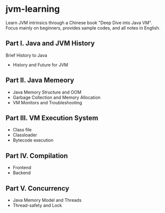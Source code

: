 # jvm-learning
Learn JVM intrinsics through a Chinese book "Deep Dive into Java VM". Focus mainly on beginners, provides sample codes, and all notes in English.

## Part I. Java and JVM History 

Brief History to Java

- History and Future for JVM

## Part II. Java Memeory 

- Java Memory Structure and OOM
- Garbage Collection and Memory Allocation
- VM Monitors and Troubleshooting

## Part III. VM Execution System

- Class file 
- Classloader
- Bytecode execution

## Part IV. Compilation 

- Frontend
- Backend

## Part V. Concurrency

- Java Memory Model and Threads
- Thread-safety and Lock






